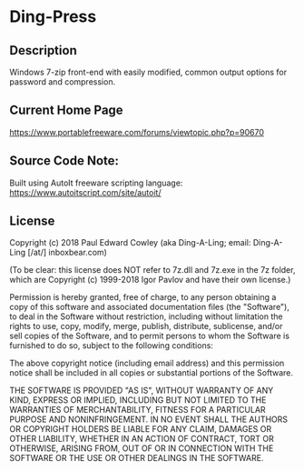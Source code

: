 # Ding-Press
## Description 

Windows 7-zip front-end with easily modified, common output options for password and compression.

## Current Home Page
https://www.portablefreeware.com/forums/viewtopic.php?p=90670

## Source Code Note: 

Built using AutoIt freeware scripting language: https://www.autoitscript.com/site/autoit/

## License

Copyright (c) 2018 Paul Edward Cowley (aka Ding-A-Ling; email: Ding-A-Ling [/at/] inboxbear.com)

(To be clear: this license does NOT refer to 7z.dll and 7z.exe in the 7z folder,
which are Copyright (c) 1999-2018 Igor Pavlov and have their own license.)

Permission is hereby granted, free of charge, to any person obtaining a copy
of this software and associated documentation files (the "Software"), to deal
in the Software without restriction, including without limitation the rights
to use, copy, modify, merge, publish, distribute, sublicense, and/or sell
copies of the Software, and to permit persons to whom the Software is
furnished to do so, subject to the following conditions:

The above copyright notice (including email address) and this permission notice
shall be included in all copies or substantial portions of the Software.

THE SOFTWARE IS PROVIDED "AS IS", WITHOUT WARRANTY OF ANY KIND, EXPRESS OR
IMPLIED, INCLUDING BUT NOT LIMITED TO THE WARRANTIES OF MERCHANTABILITY,
FITNESS FOR A PARTICULAR PURPOSE AND NONINFRINGEMENT. IN NO EVENT SHALL THE
AUTHORS OR COPYRIGHT HOLDERS BE LIABLE FOR ANY CLAIM, DAMAGES OR OTHER
LIABILITY, WHETHER IN AN ACTION OF CONTRACT, TORT OR OTHERWISE, ARISING FROM,
OUT OF OR IN CONNECTION WITH THE SOFTWARE OR THE USE OR OTHER DEALINGS IN THE
SOFTWARE.

